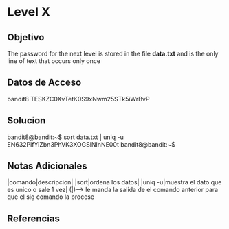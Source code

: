 # Level X
## Objetivo
The password for the next level is stored in the file **data.txt** and is the only line of text that occurs only once
## Datos de Acceso
bandit8
TESKZC0XvTetK0S9xNwm25STk5iWrBvP
## Solucion
bandit8@bandit:~$ sort data.txt | uniq -u
EN632PlfYiZbn3PhVK3XOGSlNInNE00t
bandit8@bandit:~$
## Notas Adicionales
|comando|descripcion|
|sort|ordena los datos|
|uniq -u|muestra el dato que es unico o sale 1 vez|
(|)--> le manda la salida de el comando anterior para que el sig comando la procese
## Referencias